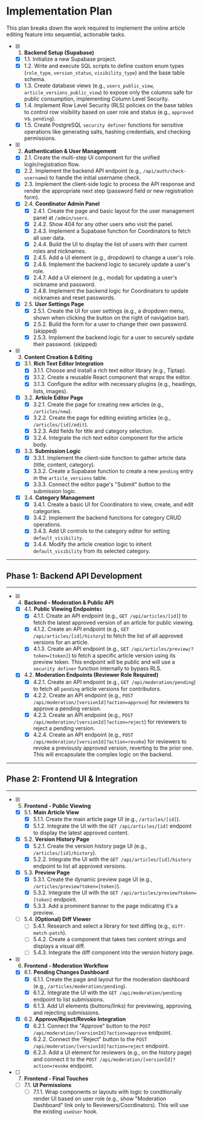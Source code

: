 # Implementation Plan

This plan breaks down the work required to implement the online article editing feature into sequential, actionable tasks.

- [x] 1. **Backend Setup (Supabase)**
  - [x] 1.1. Initialize a new Supabase project.
  - [x] 1.2. Write and execute SQL scripts to define custom enum types (`role_type`, `version_status`, `visibility_type`) and the base table schema.
  - [x] 1.3. Create database views (e.g., `users_public_view`, `article_versions_public_view`) to expose only the columns safe for public consumption, implementing Column Level Security.
  - [x] 1.4. Implement Row Level Security (RLS) policies on the base tables to control row visibility based on user role and status (e.g., `approved` vs. `pending`).
  - [x] 1.5. Create PostgreSQL `security definer` functions for sensitive operations like generating salts, hashing credentials, and checking permissions.

- [x] 2. **Authentication & User Management**
  - [x] 2.1. Create the multi-step UI component for the unified login/registration flow.
  - [x] 2.2. Implement the backend API endpoint (e.g., `/api/auth/check-username`) to handle the initial username check.
  - [x] 2.3. Implement the client-side logic to process the API response and render the appropriate next step (password field or new registration form).
  - [x] 2.4. **Coordinator Admin Panel**
    - [x] 2.4.1. Create the page and basic layout for the user management panel at `/admin/users`.
    - [x] 2.4.2. Show 404 for any other users who visit the panel.
    - [x] 2.4.3. Implement a Supabase function for Coordinators to fetch all user data.
    - [x] 2.4.4. Build the UI to display the list of users with their current roles and nicknames.
    - [x] 2.4.5. Add a UI element (e.g., dropdown) to change a user's role.
    - [x] 2.4.6. Implement the backend logic to securely update a user's role.
    - [x] 2.4.7. Add a UI element (e.g., modal) for updating a user's nickname and password.
    - [x] 2.4.8. Implement the backend logic for Coordinators to update nicknames and reset passwords.
  - [x] 2.5. **User Settings Page**
    - [x] 2.5.1. Create the UI for user settings (e.g., a dropdown menu, shown when clicking the button on the right of navigation bar).
    - [x] 2.5.2. Build the form for a user to change their own password. (skipped)
    - [x] 2.5.3. Implement the backend logic for a user to securely update their password. (skipped)

- [x] 3. **Content Creation & Editing**
  - [x] 3.1. **Rich Text Editor Integration**
    - [x] 3.1.1. Choose and install a rich text editor library (e.g., Tiptap).
    - [x] 3.1.2. Create a reusable React component that wraps the editor.
    - [x] 3.1.3. Configure the editor with necessary plugins (e.g., headings, lists, images).
  - [x] 3.2. **Article Editor Page**
    - [x] 3.2.1. Create the page for creating new articles (e.g., `/articles/new`).
    - [x] 3.2.2. Create the page for editing existing articles (e.g., `/articles/[id]/edit`).
    - [x] 3.2.3. Add fields for title and category selection.
    - [x] 3.2.4. Integrate the rich text editor component for the article body.
  - [x] 3.3. **Submission Logic**
    - [x] 3.3.1. Implement the client-side function to gather article data (title, content, category).
    - [x] 3.3.2. Create a Supabase function to create a new `pending` entry in the `article_versions` table.
    - [x] 3.3.3. Connect the editor page's "Submit" button to the submission logic.
  - [x] 3.4. **Category Management**
    - [x] 3.4.1. Create a basic UI for Coordinators to view, create, and edit categories.
    - [x] 3.4.2. Implement the backend functions for category CRUD operations.
    - [x] 3.4.3. Add UI controls to the category editor for setting `default_visibility`.
    - [x] 3.4.4. Modify the article creation logic to inherit `default_visibility` from its selected category.

---

## Phase 1: Backend API Development

---

- [x] 4. **Backend - Moderation & Public API**
  - [x] 4.1. **Public Viewing Endpoints**s
    - [x] 4.1.1. Create an API endpoint (e.g., `GET /api/articles/[id]`) to fetch the latest approved version of an article for public viewing.
    - [x] 4.1.2. Create an API endpoint (e.g., `GET /api/articles/[id]/history`) to fetch the list of all approved versions for an article.
    - [x] 4.1.3. Create an API endpoint (e.g., `GET /api/articles/preview/?token=[token]`) to fetch a specific article version using its preview token. This endpoint will be public and will use a `security definer` function internally to bypass RLS.
  - [x] 4.2. **Moderation Endpoints (Reviewer Role Required)**
    - [x] 4.2.1. Create an API endpoint (e.g., `GET /api/moderation/pending`) to fetch all `pending` article versions for contributors.
    - [x] 4.2.2. Create an API endpoint (e.g., `POST /api/moderation/[versionId]?action=approve`) for reviewers to approve a pending version.
    - [x] 4.2.3. Create an API endpoint (e.g., `POST /api/moderation/[versionId]?action=reject`) for reviewers to reject a pending version.
    - [x] 4.2.4. Create an API endpoint (e.g., `POST /api/moderation/[versionId]?action=revoke`) for reviewers to revoke a previously approved version, reverting to the prior one. This will encapsulate the complex logic on the backend.

---

## Phase 2: Frontend UI & Integration

---

- [x] 5. **Frontend - Public Viewing**
  - [x] 5.1. **Main Article View**
    - [x] 5.1.1. Create the main article page UI (e.g., `/articles/[id]`).
    - [x] 5.1.2. Integrate the UI with the `GET /api/articles/[id]` endpoint to display the latest approved content.
  - [x] 5.2. **Version History Page**
    - [x] 5.2.1. Create the version history page UI (e.g., `/articles/[id]/history`).
    - [x] 5.2.2. Integrate the UI with the `GET /api/articles/[id]/history` endpoint to list all approved versions.
  - [x] 5.3. **Preview Page**
    - [x] 5.3.1. Create the dynamic preview page UI (e.g., `/articles/preview?token=[token]`).
    - [x] 5.3.2. Integrate the UI with the `GET /api/articles/preview?token=[token]` endpoint.
    - [x] 5.3.3. Add a prominent banner to the page indicating it's a preview.
  - [ ] 5.4. **(Optional) Diff Viewer**
    - [ ] 5.4.1. Research and select a library for text diffing (e.g., `diff-match-patch`).
    - [ ] 5.4.2. Create a component that takes two content strings and displays a visual diff.
    - [ ] 5.4.3. Integrate the diff component into the version history page.

- [x] 6. **Frontend - Moderation Workflow**
  - [x] 6.1. **Pending Changes Dashboard**
    - [x] 6.1.1. Create the page and layout for the moderation dashboard (e.g., `/articles/moderation/pending`).
    - [x] 6.1.2. Integrate the UI with the `GET /api/moderation/pending` endpoint to list submissions.
    - [x] 6.1.3. Add UI elements (buttons/links) for previewing, approving, and rejecting submissions.
  - [x] 6.2. **Approve/Reject/Revoke Integration**
    - [x] 6.2.1. Connect the "Approve" button to the `POST /api/moderation/[versionId]?action=approve` endpoint.
    - [x] 6.2.2. Connect the "Reject" button to the `POST /api/moderation/[versionId]?action=reject` endpoint.
    - [x] 6.2.3. Add a UI element for reviewers (e.g., on the history page) and connect it to the `POST /api/moderation/[versionId]?action=revoke` endpoint.

- [ ] 7. **Frontend - Final Touches**
  - [ ] 7.1. **UI Permissions**
    - [ ] 7.1.1. Wrap components or layouts with logic to conditionally render UI based on user role (e.g., show "Moderation Dashboard" link only to Reviewers/Coordinators). This will use the existing `useUser` hook.
